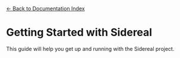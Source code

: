 [← Back to Documentation Index](README.md)

# Getting Started with Sidereal

This guide will help you get up and running with the Sidereal project.

